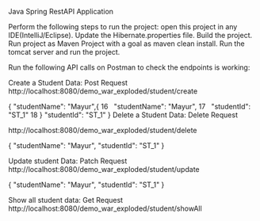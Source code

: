 Java Spring RestAPI Application

Perform the following steps to run the project:
open this project in any IDE(IntelliJ/Eclipse).
Update the Hibernate.properties file.
Build the project.
Run project as Maven Project with a goal as maven clean install.
Run the tomcat server and run the project.

Run the following API calls on Postman to check the endpoints is working:

Create a Student Data: Post Request
http://localhost:8080/demo_war_exploded/student/create

{
   "studentName": "Mayur",{
16
   "studentName": "Mayur",
17
   "studentId": "ST_1"
18
}
   "studentId": "ST_1"
}
Delete a Student Data: Delete Request

http://localhost:8080/demo_war_exploded/student/delete

{
   "studentName": "Mayur",
   "studentId": "ST_1"
}

Update student Data: Patch Request
http://localhost:8080/demo_war_exploded/student/update

{
   "studentName": "Mayur",
   "studentId": "ST_1"
}

Show all student data: Get Request
http://localhost:8080/demo_war_exploded/student/showAll

